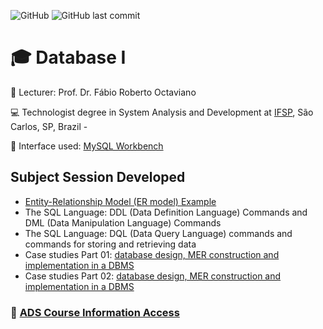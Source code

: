 ![GitHub](https://img.shields.io/github/license/souzafcharles/Database-I)
![GitHub last commit](https://img.shields.io/github/last-commit/souzafcharles/Database-I)


# :mortar_board: Database I 

:triangular_flag_on_post: Lecturer: Prof. Dr. Fábio Roberto Octaviano

:computer: Technologist degree in System Analysis and Development at [IFSP](https://www.ifsp.edu.br/), São Carlos, SP, Brazil -

:dolphin: Interface used: [MySQL Workbench](https://www.mysql.com/products/workbench/)


## Subject Session Developed

- [Entity-Relationship Model (ER model) Example](https://github.com/souzafcharles/Database-I/tree/master/Entity_Relationship_Model_Example)
- The SQL Language: DDL (Data Definition Language) Commands and DML (Data Manipulation Language) Commands
- The SQL Language: DQL (Data Query Language) commands and commands for storing and retrieving data
- Case studies Part 01: [database design, MER construction and implementation in a DBMS](https://github.com/souzafcharles/Database-I/tree/master/Subjectwork_Part_01)
- Case studies Part 02: [database design, MER construction and implementation in a DBMS](https://github.com/souzafcharles/Database-I/tree/master/Subjectwork_Part_02)


### :link: [ADS Course Information Access](https://scl.ifsp.edu.br/index.php/cursos.html?id=116:ads&catid=61)
